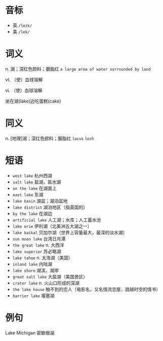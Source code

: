 # 音标

- 英 `/leɪk/`
- 美 `/lek/`

# 词义

n. 湖；深红色颜料；胭脂红
`a large area of water surrounded by land`

vt. （使）血球溶解


vi. （使）血球溶解




坐在湖(lake)边吃蛋糕(cake)

# 同义

n. [地理]湖；深红色颜料；胭脂红
`lacus` `loch`

# 短语

- `west lake` 杭州西湖
- `salt lake` 盐湖，盐水湖
- `on the lake` 在湖面上
- `east lake` 东湖
- `lake basin` 湖盆；湖泊盆地
- `lake district` 湖泊地区（指英国的）
- `by the lake` 在湖边
- `artificial lake` 人工湖；水库；人工蓄水池
- `lake erie` 伊利湖（北美洲五大湖之一）
- `lake baikal` 贝加尔湖（世界上容量最大，最深的淡水湖）
- `sun moon lake` 台湾日月潭
- `the great lake` n. 大西洋
- `lake superior` 苏必略湖
- `lake tahoe` n. 太浩湖（美国）
- `inland lake` 内陆湖
- `lake shore` 湖滨，湖岸
- `great salt lake` 大盐湖（美国景区）
- `crater lake` n. 火山口形成的深湖
- `the lake house` 触不到的恋人（电影名，又名情流恋屋、跳越时空的情书）
- `barrier lake` 堰塞湖

# 例句

Lake Michigan
密歇根湖



